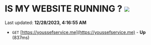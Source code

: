 # IS MY WEBSITE RUNNING ? [![](https://img.shields.io/static/v1?label=Sponsor&message=%E2%9D%A4&logo=GitHub&color=%23fe8e86)](https://github.com/sponsors/<username>)

Last updated: **12/28/2023, 4:16:55 AM**

- `GET` [https://youssefservice.me](https://youssefservice.me) - **Up** (837ms)
